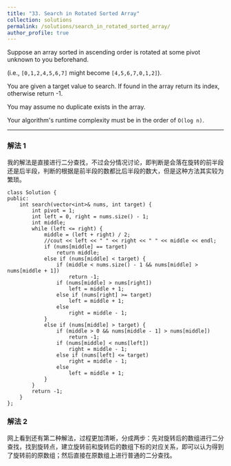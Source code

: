 ```yaml
---
title: "33. Search in Rotated Sorted Array"
collection: solutions
permalink: /solutions/search_in_rotated_sorted_array/
author_profile: true
---
```



Suppose an array sorted in ascending order is rotated at some pivot unknown to you beforehand.

(i.e., `[0,1,2,4,5,6,7]` might become `[4,5,6,7,0,1,2]`).

You are given a target value to search. If found in the array return its index, otherwise return -1.

You may assume no duplicate exists in the array.

Your algorithm's runtime complexity must be in the order of `O(log n)`.

---

### 解法 1
我的解法是直接进行二分查找，不过会分情况讨论，即判断是会落在旋转的前半段还是后半段，判断的根据是前半段的数都比后半段的数大，但是这种方法其实较为繁琐。

```
class Solution {
public:
    int search(vector<int>& nums, int target) {
        int pivot = 1;
        int left = 0, right = nums.size() - 1;
        int middle;
        while (left <= right) {
            middle = (left + right) / 2;
            //cout << left << " " << right << " " << middle << endl;
            if (nums[middle] == target) 
                return middle;
            else if (nums[middle] < target) {
                if (middle < nums.size() - 1 && nums[middle] > nums[middle + 1])
                    return -1;
                if (nums[middle] > nums[right])
                    left = middle + 1;
                else if (nums[right] >= target)
                    left = middle + 1;
                else
                    right = middle - 1;
            }
            else if (nums[middle] > target) {
                if (middle > 0 && nums[middle - 1] > nums[middle])
                    return -1;
                if (nums[middle] < nums[left])
                    right = middle - 1;
                else if (nums[left] <= target)
                    right = middle - 1;
                else
                    left = middle + 1;
            }
        }
        return -1;
    }
};
```

### 解法 2
网上看到还有第二种解法，过程更加清晰，分成两步：先对旋转后的数组进行二分查找，找到旋转点，建立旋转前和旋转后的数组下标的对应关系，即可以认为得到了旋转前的原数组；然后直接在原数组上进行普通的二分查找。